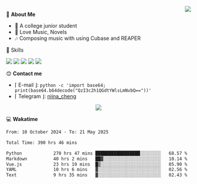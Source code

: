 <a href="#">
    <img align="right" src="https://github-readme-stats-tau-lilac-25.vercel.app/api?username=irorange27&count_private=true&show_icons=true&theme=transparent" />
</a>

💭 **About Me**

- 🏫 A college junior student
- 🍕 Love Music, Novels
- 🎶 Composing music with using Cubase and REAPER


🚀 Skills

![](https://img.shields.io/badge/-python-3e74a2?style=for-the-badge&logo=Python&logoColor=fff
)
![](https://img.shields.io/badge/-javascript-f0db4f?style=for-the-badge&logo=JavaScript&logoColor=fff
)
![](https://img.shields.io/badge/-vue3-41b883?style=for-the-badge&logo=Vue.js&logoColor=fff
)
![](https://img.shields.io/badge/-docker-2496ed?style=for-the-badge&logo=Docker&logoColor=fff
)
![](https://img.shields.io/badge/-linux-000000?style=for-the-badge&logo=Linux&logoColor=fff&color=000
)

😊 **Contact me**

- ⌈ E-mail ⌋: `python -c 'import base64; print(base64.b64decode("QzI3c2h1QGdtYWlsLmNvbQ=="))'`
- ⌈ Telegram ⌋: [niina_cheng](https://t.me/niina_cheng)

</p>
    <p align="center">
    <img src="https://profile-counter.glitch.me/{irorange27}/count.svg" />
</p>

💻 **Wakatime**

<!--START_SECTION:waka-->

```txt
From: 10 October 2024 - To: 21 May 2025

Total Time: 390 hrs 46 mins

Python            270 hrs 47 mins █████████████████░░░░░░░░   68.57 %
Markdown          40 hrs 2 mins   ██▓░░░░░░░░░░░░░░░░░░░░░░   10.14 %
Vue.js            23 hrs 19 mins  █▒░░░░░░░░░░░░░░░░░░░░░░░   05.90 %
YAML              10 hrs 6 mins   ▓░░░░░░░░░░░░░░░░░░░░░░░░   02.56 %
Text              9 hrs 35 mins   ▓░░░░░░░░░░░░░░░░░░░░░░░░   02.43 %
```

<!--END_SECTION:waka-->
